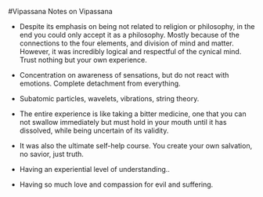 #Vipassana
Notes on Vipassana

- Despite its emphasis on being not related to religion or philosophy, in the end you could only accept it as a philosophy. Mostly because of the connections to the four elements, and division of mind and matter. However, it was incredibly logical and respectful of the cynical mind. Trust nothing but your own experience.

- Concentration on awareness of sensations, but do not react with emotions. Complete detachment from everything.

- Subatomic particles, wavelets, vibrations, string theory.

- The entire experience is like taking a bitter medicine, one that you can not swallow immediately but must hold in your mouth until it has dissolved, while being uncertain of its validity.

- It was also the ultimate self-help course. You create your own salvation, no savior, just truth.

- Having an experiential level of understanding..

- Having so much love and compassion for evil and suffering.